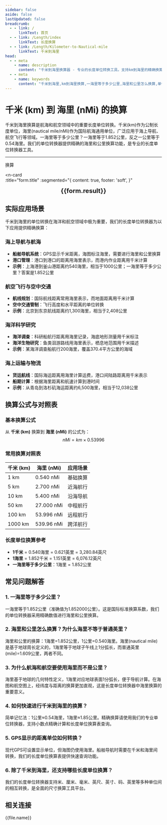 ```yaml
---
sidebar: false
aside: false
lastUpdated: false
breadcrumb:
  - - link: /
      linkText: 首页
  - - link: /Length/index
      linkText: 长度换算
  - - link: /Length/Kilometer-to-Nautical-mile
      linkText: 千米到海里
head:
  - - meta
    - name: description
      content: "千米到海里换算器 - 专业的长度单位转换工具。支持km到海里的精确换算，提供单位转换器、长度单位换算表。一海里等于多少公里？海里和公里怎么换算？专业解答海里换算问题。"
  - - meta
    - name: keywords
      content: "千米到海里,km到海里换算,一海里等于多少公里,海里和公里怎么换算,单位转换器,长度单位转换器,长度单位换算,尺寸换算,长度单位换算表,海里,nautical mile,海里换算,单位换算"
---
```

# 千米 (km) 到 海里 (nMi) 的换算

千米到海里换算是航海和航空领域中的重要长度单位转换。千米(km)作为公制长度单位，海里(nautical mile/nMi)作为国际航海通用单位，广泛应用于海上导航、航空飞行等领域。一海里等于多少公里？一海里等于1.852公里，反之一公里等于0.54海里。我们的单位转换器提供精确的海里和公里换算功能，是专业的长度单位转换器工具。

---
<script setup>
import { onMounted, reactive, inject, ref } from 'vue'
import { NButton, NForm, NFormItem, NInput, NInputNumber, NSelect, NCard, useMessage,NGrid ,NGi } from 'naive-ui'
import { defineClientComponent } from 'vitepress'
import { Length } from '../../files';
const seoKey = ['单位转换器','单位换算','长度单位转换器','长度单位转换','尺寸换算','长度单位换算','长度单位换算表','一海里等于多少公里','一英里等于多少米','miles','海里和公里怎么换算','mile','一英里等于多少公里','英里和公里换算','米换算英尺','英尺单位','英制','英尺和英寸的换算','英尺英寸','英尺和米换算','ft单位','英尺 米','一米等于多少英尺','英尺厘米换算','英寸和英尺','ft to m','呎','英尺换算米','英尺转换','ft和m换算','六英尺','英尺和米','一英尺等于多少英寸','feet 多少米','米和英尺换算','feet是什么单位','英尺换算厘米','英制单位','英尺和英寸','英寸 厘米','一英尺','一英尺等于多少米','公尺','来源','ft是什么单位','一英尺等于多少厘米','英尺和厘米的换算','英里','foot','厘米和英寸换算','英尺和米的换算','英尺换算','ft','一英寸等于多少厘米','英寸换算','英寸和厘米的换算']
const convert = inject('convert')

const form = reactive({
  number: null,
  result: '',
  title:'千米到海里换算',
})

const convertHandler = () => {
  if (form.number !== null && !isNaN(form.number)) {
    const convertedValue = parseFloat(form.number) * 0.53996
    form.result = `${form.number}km = ${convertedValue.toFixed(5)}nMi`
  } else {
    form.result = '请输入有效的数值。'
  }
}
</script>

<n-form size="large" :model="form">
  <n-form-item label="千米 (km)">
    <n-input-number v-model:value="form.number" placeholder="输入千米" style="width: 100%" />
  </n-form-item>
  <n-form-item>
    <n-button type="info" @click="convertHandler" block>换算</n-button>
  </n-form-item>
</n-form>

<n-card  
  :title="form.title"
  :segmented="{
    content: true,
    footer: 'soft',
  }"
>
  <div  style="text-align:center;font-size:20px;">
    <strong>{{form.result}}</strong>
  </div>
    <template #footer>
    <div>
      <span v-for="item of seoKey">{{item}}，</span>
    </div>
  </template>
</n-card>

## 实际应用场景

千米到海里的单位转换在海洋和航空领域中极为重要，我们的长度单位转换器为以下应用提供精确换算：

### 海上导航与航海
- **船舶导航系统**：GPS显示千米距离，海图标注海里，需要进行海里和公里换算
- **港口管理**：港口到港口的距离用海里表示，而港内作业距离用千米计算
- **示例**：上海港到釜山港距离约540海里，相当于1000公里；一海里等于多少公里？答案是1.852公里

### 航空飞行与空中交通
- **航线规划**：国际航线距离常用海里表示，而地面距离用千米计算
- **空中交通管制**：飞行高度和水平距离的单位转换
- **示例**：北京到东京航线距离约1,300海里，相当于2,408公里

### 海洋科学研究
- **海洋调查**：科研船航行距离用海里记录，海底地形测量用千米标注
- **海洋生物研究**：鱼类洄游路线用海里表示，栖息地范围用千米描述
- **示例**：某海洋调查船航行200海里，覆盖370.4平方公里的海域

### 海上运输与物流
- **货运航线**：国际海运距离用海里计算运费，港口间陆路距离用千米表示
- **船期计算**：根据海里距离和航速计算到港时间
- **示例**：从青岛到洛杉矶海运距离约6,500海里，相当于12,038公里

## 换算公式与对照表

### 基本换算公式
从 **千米 (km)** 换算到 **海里 (nMi)** 的公式为：
$$ nMi = km \times 0.53996 $$

### 常用换算对照表
| 千米 (km) | 海里 (nMi) | 应用场景 |
|-----------|------------|----------|
| 1 km | 0.540 nMi | 基础换算 |
| 5 km | 2.700 nMi | 近海航行 |
| 10 km | 5.400 nMi | 沿海导航 |
| 50 km | 27.000 nMi | 中程航行 |
| 100 km | 53.996 nMi | 远程航行 |
| 1000 km | 539.96 nMi | 跨洋航行 |

### 长度单位换算参考
- **1千米** = 0.540海里 = 0.621英里 = 3,280.84英尺
- **1海里** = 1.852千米 = 1.151英里 = 6,076.12英尺
- **一海里等于多少公里**：1海里 = 1.852公里

## 常见问题解答

### 1. 一海里等于多少公里？
一海里等于1.852公里（准确值为1.852000公里）。这是国际标准换算系数，我们的单位转换器采用精确数值进行海里和公里换算。

### 2. 海里和公里怎么换算？为什么海里不等于普通英里？
海里和公里的换算：1海里=1.852公里，1公里=0.540海里。海里(nautical mile)是基于地球周长定义的，1海里等于地球子午线上1分弧长，而普通英里(mile)=1.609公里，两者不同。

### 3. 为什么航海和航空要使用海里而不是公里？
海里基于地球的几何特性定义，1海里对应地球表面1分弧长，便于导航计算。在海图和航空图上，经纬度与距离的换算更加直观，这是长度单位转换器中海里换算的重要意义。

### 4. 如何快速进行千米到海里的换算？
简单记忆法：1公里≈0.54海里，1海里≈1.85公里。精确换算请使用我们的专业单位转换器，支持小数点精确计算和长度单位换算表查询。

### 5. GPS显示的距离单位如何转换？
现代GPS可设置显示单位，但海图仍使用海里。船舶导航时需要在千米和海里间转换，我们的长度单位换算表提供快速查询功能。

### 6. 除了千米到海里，还支持哪些长度单位换算？
我们的长度单位转换器支持米、厘米、毫米、英尺、英寸、码、英里等多种单位间的相互转换，是全面的尺寸换算工具平台。

## 相关连接
<n-grid x-gap="12" :cols="2">
  <n-gi v-for="(file, index) in Length" :key="index">
    <n-button
      text
      tag="a"
      :href="file.path"
      type="info"
    >
      {{file.name}}
    </n-button>
  </n-gi>
</n-grid>